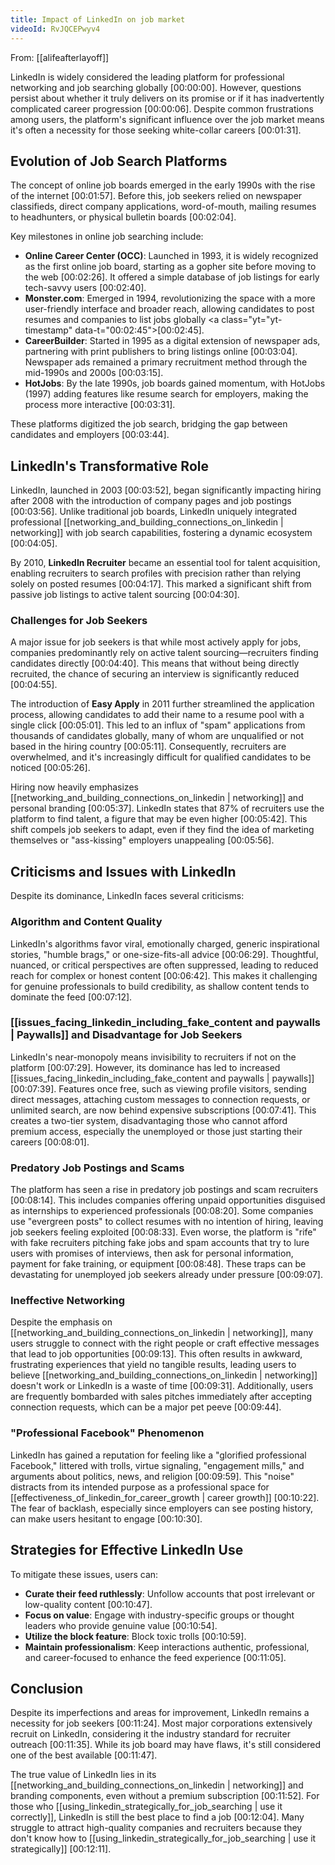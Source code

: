 ```yaml
---
title: Impact of LinkedIn on job market
videoId: RvJQCEPwyv4
---
```


From: [[alifeafterlayoff]] <br/> 

LinkedIn is widely considered the leading platform for professional networking and job searching globally <a class="yt-timestamp" data-t="00:00:00">[00:00:00]</a>. However, questions persist about whether it truly delivers on its promise or if it has inadvertently complicated career progression <a class="yt-timestamp" data-t="00:00:06">[00:00:06]</a>. Despite common frustrations among users, the platform's significant influence over the job market means it's often a necessity for those seeking white-collar careers <a class="yt-timestamp" data-t="00:01:31">[00:01:31]</a>.

## Evolution of Job Search Platforms

The concept of online job boards emerged in the early 1990s with the rise of the internet <a class="yt-timestamp" data-t="00:01:57">[00:01:57]</a>. Before this, job seekers relied on newspaper classifieds, direct company applications, word-of-mouth, mailing resumes to headhunters, or physical bulletin boards <a class="yt-timestamp" data-t="00:02:04">[00:02:04]</a>.

Key milestones in online job searching include:
*   **Online Career Center (OCC)**: Launched in 1993, it is widely recognized as the first online job board, starting as a gopher site before moving to the web <a class="yt-timestamp" data-t="00:02:26">[00:02:26]</a>. It offered a simple database of job listings for early tech-savvy users <a class="yt-timestamp" data-t="00:02:40">[00:02:40]</a>.
*   **Monster.com**: Emerged in 1994, revolutionizing the space with a more user-friendly interface and broader reach, allowing candidates to post resumes and companies to list jobs globally <a class="yt="yt-timestamp" data-t="00:02:45">[00:02:45]</a>.
*   **CareerBuilder**: Started in 1995 as a digital extension of newspaper ads, partnering with print publishers to bring listings online <a class="yt-timestamp" data-t="00:03:04">[00:03:04]</a>. Newspaper ads remained a primary recruitment method through the mid-1990s and 2000s <a class="yt-timestamp" data-t="00:03:15">[00:03:15]</a>.
*   **HotJobs**: By the late 1990s, job boards gained momentum, with HotJobs (1997) adding features like resume search for employers, making the process more interactive <a class="yt-timestamp" data-t="00:03:31">[00:03:31]</a>.

These platforms digitized the job search, bridging the gap between candidates and employers <a class="yt-timestamp" data-t="00:03:44">[00:03:44]</a>.

## LinkedIn's Transformative Role

LinkedIn, launched in 2003 <a class="yt-timestamp" data-t="00:03:52">[00:03:52]</a>, began significantly impacting hiring after 2008 with the introduction of company pages and job postings <a class="yt-timestamp" data-t="00:03:56">[00:03:56]</a>. Unlike traditional job boards, LinkedIn uniquely integrated professional [[networking_and_building_connections_on_linkedin | networking]] with job search capabilities, fostering a dynamic ecosystem <a class="yt-timestamp" data-t="00:04:05">[00:04:05]</a>.

By 2010, **LinkedIn Recruiter** became an essential tool for talent acquisition, enabling recruiters to search profiles with precision rather than relying solely on posted resumes <a class="yt-timestamp" data-t="00:04:17">[00:04:17]</a>. This marked a significant shift from passive job listings to active talent sourcing <a class="yt-timestamp" data-t="00:04:30">[00:04:30]</a>.

### Challenges for Job Seekers

A major issue for job seekers is that while most actively apply for jobs, companies predominantly rely on active talent sourcing—recruiters finding candidates directly <a class="yt-timestamp" data-t="00:04:40">[00:04:40]</a>. This means that without being directly recruited, the chance of securing an interview is significantly reduced <a class="yt-timestamp" data-t="00:04:55">[00:04:55]</a>.

The introduction of **Easy Apply** in 2011 further streamlined the application process, allowing candidates to add their name to a resume pool with a single click <a class="yt-timestamp" data-t="00:05:01">[00:05:01]</a>. This led to an influx of "spam" applications from thousands of candidates globally, many of whom are unqualified or not based in the hiring country <a class="yt-timestamp" data-t="00:05:11">[00:05:11]</a>. Consequently, recruiters are overwhelmed, and it's increasingly difficult for qualified candidates to be noticed <a class="yt-timestamp" data-t="00:05:26">[00:05:26]</a>.

Hiring now heavily emphasizes [[networking_and_building_connections_on_linkedin | networking]] and personal branding <a class="yt-timestamp" data-t="00:05:37">[00:05:37]</a>. LinkedIn states that 87% of recruiters use the platform to find talent, a figure that may be even higher <a class="yt-timestamp" data-t="00:05:42">[00:05:42]</a>. This shift compels job seekers to adapt, even if they find the idea of marketing themselves or "ass-kissing" employers unappealing <a class="yt-timestamp" data-t="00:05:56">[00:05:56]</a>.

## Criticisms and Issues with LinkedIn

Despite its dominance, LinkedIn faces several criticisms:

### Algorithm and Content Quality
LinkedIn's algorithms favor viral, emotionally charged, generic inspirational stories, "humble brags," or one-size-fits-all advice <a class="yt-timestamp" data-t="00:06:29">[00:06:29]</a>. Thoughtful, nuanced, or critical perspectives are often suppressed, leading to reduced reach for complex or honest content <a class="yt-timestamp" data-t="00:06:42">[00:06:42]</a>. This makes it challenging for genuine professionals to build credibility, as shallow content tends to dominate the feed <a class="yt-timestamp" data-t="00:07:12">[00:07:12]</a>.

### [[issues_facing_linkedin_including_fake_content and paywalls | Paywalls]] and Disadvantage for Job Seekers
LinkedIn's near-monopoly means invisibility to recruiters if not on the platform <a class="yt-timestamp" data-t="00:07:29">[00:07:29]</a>. However, its dominance has led to increased [[issues_facing_linkedin_including_fake_content and paywalls | paywalls]] <a class="yt-timestamp" data-t="00:07:39">[00:07:39]</a>. Features once free, such as viewing profile visitors, sending direct messages, attaching custom messages to connection requests, or unlimited search, are now behind expensive subscriptions <a class="yt-timestamp" data-t="00:07:41">[00:07:41]</a>. This creates a two-tier system, disadvantaging those who cannot afford premium access, especially the unemployed or those just starting their careers <a class="yt-timestamp" data-t="00:08:01">[00:08:01]</a>.

### Predatory Job Postings and Scams
The platform has seen a rise in predatory job postings and scam recruiters <a class="yt-timestamp" data-t="00:08:14">[00:08:14]</a>. This includes companies offering unpaid opportunities disguised as internships to experienced professionals <a class="yt-timestamp" data-t="00:08:20">[00:08:20]</a>. Some companies use "evergreen posts" to collect resumes with no intention of hiring, leaving job seekers feeling exploited <a class="yt-timestamp" data-t="00:08:33">[00:08:33]</a>. Even worse, the platform is "rife" with fake recruiters pitching fake jobs and spam accounts that try to lure users with promises of interviews, then ask for personal information, payment for fake training, or equipment <a class="yt-timestamp" data-t="00:08:48">[00:08:48]</a>. These traps can be devastating for unemployed job seekers already under pressure <a class="yt-timestamp" data-t="00:09:07">[00:09:07]</a>.

### Ineffective Networking
Despite the emphasis on [[networking_and_building_connections_on_linkedin | networking]], many users struggle to connect with the right people or craft effective messages that lead to job opportunities <a class="yt-timestamp" data-t="00:09:13">[00:09:13]</a>. This often results in awkward, frustrating experiences that yield no tangible results, leading users to believe [[networking_and_building_connections_on_linkedin | networking]] doesn't work or LinkedIn is a waste of time <a class="yt-timestamp" data-t="00:09:31">[00:09:31]</a>. Additionally, users are frequently bombarded with sales pitches immediately after accepting connection requests, which can be a major pet peeve <a class="yt-timestamp" data-t="00:09:44">[00:09:44]</a>.

### "Professional Facebook" Phenomenon
LinkedIn has gained a reputation for feeling like a "glorified professional Facebook," littered with trolls, virtue signaling, "engagement mills," and arguments about politics, news, and religion <a class="yt-timestamp" data-t="00:09:59">[00:09:59]</a>. This "noise" distracts from its intended purpose as a professional space for [[effectiveness_of_linkedin_for_career_growth | career growth]] <a class="yt-timestamp" data-t="00:10:22">[00:10:22]</a>. The fear of backlash, especially since employers can see posting history, can make users hesitant to engage <a class="yt-timestamp" data-t="00:10:30">[00:10:30]</a>.

## Strategies for Effective LinkedIn Use

To mitigate these issues, users can:
*   **Curate their feed ruthlessly**: Unfollow accounts that post irrelevant or low-quality content <a class="yt-timestamp" data-t="00:10:47">[00:10:47]</a>.
*   **Focus on value**: Engage with industry-specific groups or thought leaders who provide genuine value <a class="yt-timestamp" data-t="00:10:54">[00:10:54]</a>.
*   **Utilize the block feature**: Block toxic trolls <a class="yt-timestamp" data-t="00:10:59">[00:10:59]</a>.
*   **Maintain professionalism**: Keep interactions authentic, professional, and career-focused to enhance the feed experience <a class="yt-timestamp" data-t="00:11:05">[00:11:05]</a>.

## Conclusion

Despite its imperfections and areas for improvement, LinkedIn remains a necessity for job seekers <a class="yt-timestamp" data-t="00:11:24">[00:11:24]</a>. Most major corporations extensively recruit on LinkedIn, considering it the industry standard for recruiter outreach <a class="yt-timestamp" data-t="00:11:35">[00:11:35]</a>. While its job board may have flaws, it's still considered one of the best available <a class="yt-timestamp" data-t="00:11:47">[00:11:47]</a>.

The true value of LinkedIn lies in its [[networking_and_building_connections_on_linkedin | networking]] and branding components, even without a premium subscription <a class="yt-timestamp" data-t="00:11:52">[00:11:52]</a>. For those who [[using_linkedin_strategically_for_job_searching | use it correctly]], LinkedIn is still the best place to find a job <a class="yt-timestamp" data-t="00:12:04">[00:12:04]</a>. Many struggle to attract high-quality companies and recruiters because they don't know how to [[using_linkedin_strategically_for_job_searching | use it strategically]] <a class="yt-timestamp" data-t="00:12:11">[00:12:11]</a>.